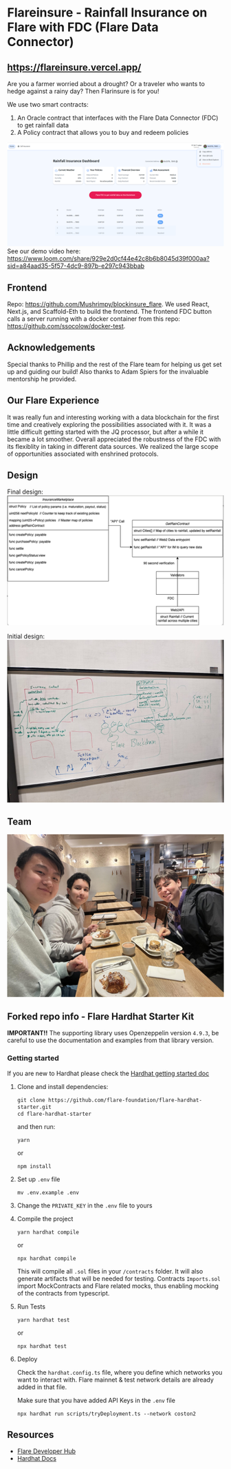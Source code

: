 # Flareinsure - Rainfall Insurance on Flare with FDC (Flare Data Connector)

## https://flareinsure.vercel.app/

Are you a farmer worried about a drought? Or a traveler who wants to hedge against a rainy day? Then Flarinsure is for you!

We use two smart contracts:

1. An Oracle contract that interfaces with the Flare Data Connector (FDC) to get rainfall data
2. A Policy contract that allows you to buy and redeem policies  


![Example screenshot](screenshot.png)
  See our demo video here: https://www.loom.com/share/929e2d0cf44e42c8b6b8045d39f000aa?sid=a84aad35-5f57-4dc9-897b-e297c943bbab

## Frontend
Repo: https://github.com/Mushrimpy/blockinsure_flare. We used React, Next.js, and Scaffold-Eth to build the frontend. The frontend FDC button calls a server running with a docker container from this repo: https://github.com/ssocolow/docker-test.

## Acknowledgements
Special thanks to Phillip and the rest of the Flare team for helping us get set up and guiding our build! Also thanks to Adam Spiers for the invaluable mentorship he provided.

## Our Flare Experience
It was really fun and interesting working with a data blockchain for the first time and creatively exploring the possibilities associated with it. It was a little difficult getting started with the JQ processor, but after a while it became a lot smoother. Overall appreciated the robustness of the FDC with its flexiblity in taking in different data sources. We realized the large scope of opportunities associated with enshrined protocols.

## Design
Final design:
![System design](scheme.png)

Initial design:
![System design whiteboard](whiteboard.jpg)

## Team
![Team](breakfast.jpg)

## Forked repo info - Flare Hardhat Starter Kit

**IMPORTANT!!**
The supporting library uses Openzeppelin version `4.9.3`, be careful to use the documentation and examples from that library version.

### Getting started

If you are new to Hardhat please check the [Hardhat getting started doc](https://hardhat.org/hardhat-runner/docs/getting-started#overview)

1. Clone and install dependencies:

   ```console
   git clone https://github.com/flare-foundation/flare-hardhat-starter.git
   cd flare-hardhat-starter
   ```

   and then run:

   ```console
   yarn
   ```

   or

   ```console
   npm install
   ```

2. Set up `.env` file

   ```console
   mv .env.example .env
   ```

3. Change the `PRIVATE_KEY` in the `.env` file to yours

4. Compile the project

    ```console
    yarn hardhat compile
    ```

    or

    ```console
    npx hardhat compile
    ```

    This will compile all `.sol` files in your `/contracts` folder. It will also generate artifacts that will be needed for testing. Contracts `Imports.sol` import MockContracts and Flare related mocks, thus enabling mocking of the contracts from typescript.

5. Run Tests

    ```console
    yarn hardhat test
    ```

    or

    ```console
    npx hardhat test
    ```

6. Deploy

    Check the `hardhat.config.ts` file, where you define which networks you want to interact with. Flare mainnet & test network details are already added in that file.

    Make sure that you have added API Keys in the `.env` file

   ```console
   npx hardhat run scripts/tryDeployment.ts --network coston2
   ```

## Resources

- [Flare Developer Hub](https://dev.flare.network/)
- [Hardhat Docs](https://hardhat.org/docs)

